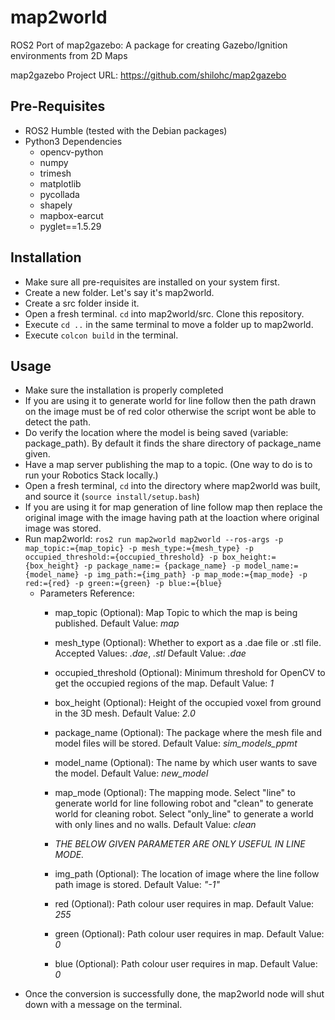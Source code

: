 # map2world
ROS2 Port of map2gazebo: A package for creating Gazebo/Ignition environments from 2D Maps

map2gazebo Project URL: https://github.com/shilohc/map2gazebo

## Pre-Requisites
- ROS2 Humble (tested with the Debian packages)
- Python3 Dependencies
    - opencv-python
    - numpy
    - trimesh
    - matplotlib
    - pycollada
    - shapely
    - mapbox-earcut
    - pyglet==1.5.29

## Installation
- Make sure all pre-requisites are installed on your system first.
- Create a new folder. Let's say it's map2world.
- Create a src folder inside it. 
- Open a fresh terminal. `cd` into map2world/src. Clone this repository.
- Execute `cd ..` in the same terminal to move a folder up to map2world.
- Execute `colcon build` in the terminal.

## Usage
- Make sure the installation is properly completed
- If you are using it to generate world for line follow then the path drawn on the image must be of red color otherwise the script wont be able to detect the path.
- Do verify the location where the model is being saved (variable: package_path). By default it finds the share directory of package_name given.
- Have a map server publishing the map to a topic. (One way to do is to run your Robotics Stack locally.)
- Open a fresh terminal, `cd` into the directory where map2world was built, and source it (`source install/setup.bash`)
- If you are using it for map generation of line follow map then replace the original image with the image having path at the loaction where original image was stored. 
- Run map2world: `ros2 run map2world map2world --ros-args -p map_topic:={map_topic} -p mesh_type:={mesh_type} -p occupied_threshold:={occupied_threshold} -p box_height:={box_height} -p package_name:= {package_name} -p model_name:= {model_name} -p img_path:={img_path} -p map_mode:={map_mode} -p red:={red} -p green:={green} -p blue:={blue}`
    - Parameters Reference:
        - map_topic (Optional): Map Topic to which the map is being published. Default Value: _map_
        - mesh_type (Optional): Whether to export as a .dae file or .stl file. Accepted Values: _.dae_, _.stl_ Default Value: _.dae_
        - occupied_threshold (Optional): Minimum threshold for OpenCV to get the occupied regions of the map. Default Value: _1_
        - box_height (Optional): Height of the occupied voxel from ground in the 3D mesh. Default Value: _2.0_
        - package_name (Optional): The package where the mesh file and model files will be stored. Default Value: _sim_models_ppmt_
        - model_name (Optional): The name by which user wants to save the model. Default Value: _new_model_
        - map_mode (Optional): The mapping mode. Select "line" to generate world for line following robot and "clean" to generate world for cleaning robot. Select "only_line" to generate a world with only lines and no walls. Default Value: _clean_
        
        - *THE BELOW GIVEN PARAMETER ARE ONLY USEFUL IN LINE MODE.*
        - img_path (Optional): The location of image where the line follow path image is stored. Default Value: _"-1"_
        - red (Optional): Path colour user requires in map. Default Value: _255_
        - green (Optional): Path colour user requires in map. Default Value: _0_
        - blue (Optional): Path colour user requires in map. Default Value: _0_
- Once the conversion is successfully done, the map2world node will shut down with a message on the terminal.
